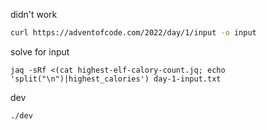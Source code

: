 didn't work

```sh
curl https://adventofcode.com/2022/day/1/input -o input
```

solve for input

```
jaq -sRf <(cat highest-elf-calory-count.jq; echo 'split("\n")|highest_calories') day-1-input.txt
```

dev

```
./dev
```
